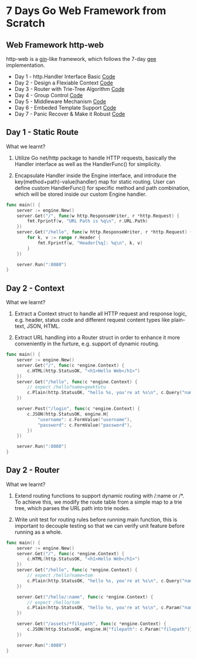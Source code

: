 # 7 Days Go Web Framework from Scratch

## Web Framework http-web

http-web is a [gin](https://github.com/gin-gonic/gin)-like framework, which follows the 7-day [gee](https://geektutu.com/post/gee.html) implementation.

- Day 1 - http.Handler Interface Basic [Code](http-web/day1-http-base)
- Day 2 - Design a Flexiable Context [Code](gee-web/day2-context)
- Day 3 - Router with Trie-Tree Algorithm [Code](gee-web/day3-router)
- Day 4 - Group Control [Code](gee-web/day4-group)
- Day 5 - Middleware Mechanism [Code](gee-web/day5-middleware)
- Day 6 - Embeded Template Support [Code](gee-web/day6-template)
- Day 7 - Panic Recover & Make it Robust [Code](gee-web/day7-panic-recover)

## Day 1 - Static Route

What we learnt?

1. Utilize Go net/http package to handle HTTP requests, basically the Handler interface as well as the HandlerFunc() for simplicity.

2. Encapsulate Handler inside the Engine interface, and introduce the key(method+path)-value(handler) map for static routing. User can
define custom HandlerFunc() for specific method and path combination, which will be stored inside our custom Engine handler.

```go
func main() {
	server := engine.New()
	server.Get("/", func(w http.ResponseWriter, r *http.Request) {
		fmt.Fprintf(w, "URL Path is %q\n", r.URL.Path)
	})
	server.Get("/hello", func(w http.ResponseWriter, r *http.Request) {
		for k, v := range r.Header {
			fmt.Fprintf(w, "Header[%q]: %q\n", k, v)
		}
	})

	server.Run(":8080")
}
```

## Day 2 - Context


What we learnt?

1. Extract a Context struct to handle all HTTP request and response logic, e.g. header, status code and different request content
types like plain-text, JSON, HTML.

2. Extract URL handling into a Router struct in order to enhance it more conveniently in the furture, e.g. support of dynamic
routing.

```go
func main() {
	server := engine.New()
	server.Get("/", func(c *engine.Context) {
		c.HTML(http.StatusOK, "<h1>Hello Web</h1>")
	})
	server.Get("/hello", func(c *engine.Context) {
		// expect /hello?name=geektutu
		c.Plain(http.StatusOK, "hello %s, you're at %s\n", c.Query("name"), c.Path)
	})

	server.Post("/login", func(c *engine.Context) {
		c.JSON(http.StatusOK, engine.H{
			"username": c.FormValue("username"),
			"password": c.FormValue("password"),
		})
	})

	server.Run(":8080")
}
```

## Day 2 - Router


What we learnt?

1. Extend routing functions to support dynamic routing with /:name or /*. To achieve this, we modify the route table from a
simple map to a trie tree, which parses the URL path into trie nodes.

2. Write unit test for routing rules before running main function, this is important to decouple testing so that we can verify
unit feature before running as a whole.

```go
func main() {
	server := engine.New()
	server.Get("/", func(c *engine.Context) {
		c.HTML(http.StatusOK, "<h1>Hello Web</h1>")
	})
	server.Get("/hello", func(c *engine.Context) {
		// expect /hello?name=tom
		c.Plain(http.StatusOK, "hello %s, you're at %s\n", c.Query("name"), c.Path)
	})

	server.Get("/hello/:name", func(c *engine.Context) {
		// expect /hello/tom
		c.Plain(http.StatusOK, "hello %s, you're at %s\n", c.Param("name"), c.Path)
	})

	server.Get("/assets/*filepath", func(c *engine.Context) {
		c.JSON(http.StatusOK, engine.H{"filepath": c.Param("filepath")})
	})

	server.Run(":8080")
}
```